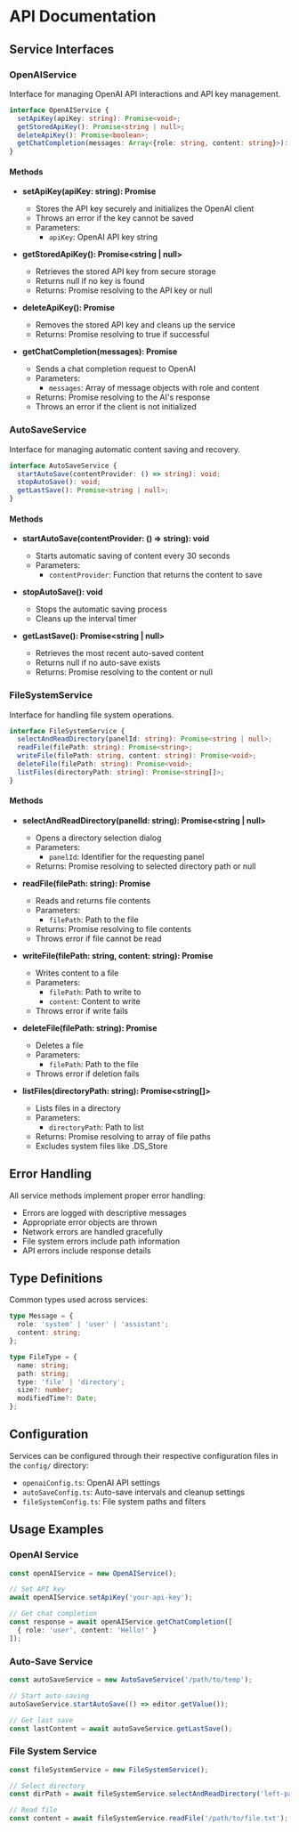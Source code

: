# API Documentation

## Service Interfaces

### OpenAIService

Interface for managing OpenAI API interactions and API key management.

```typescript
interface OpenAIService {
  setApiKey(apiKey: string): Promise<void>;
  getStoredApiKey(): Promise<string | null>;
  deleteApiKey(): Promise<boolean>;
  getChatCompletion(messages: Array<{role: string, content: string}>): Promise<string>;
}
```

#### Methods

- **setApiKey(apiKey: string): Promise<void>**
  - Stores the API key securely and initializes the OpenAI client
  - Throws an error if the key cannot be saved
  - Parameters:
    - `apiKey`: OpenAI API key string

- **getStoredApiKey(): Promise<string | null>**
  - Retrieves the stored API key from secure storage
  - Returns null if no key is found
  - Returns: Promise resolving to the API key or null

- **deleteApiKey(): Promise<boolean>**
  - Removes the stored API key and cleans up the service
  - Returns: Promise resolving to true if successful

- **getChatCompletion(messages): Promise<string>**
  - Sends a chat completion request to OpenAI
  - Parameters:
    - `messages`: Array of message objects with role and content
  - Returns: Promise resolving to the AI's response
  - Throws an error if the client is not initialized

### AutoSaveService

Interface for managing automatic content saving and recovery.

```typescript
interface AutoSaveService {
  startAutoSave(contentProvider: () => string): void;
  stopAutoSave(): void;
  getLastSave(): Promise<string | null>;
}
```

#### Methods

- **startAutoSave(contentProvider: () => string): void**
  - Starts automatic saving of content every 30 seconds
  - Parameters:
    - `contentProvider`: Function that returns the content to save

- **stopAutoSave(): void**
  - Stops the automatic saving process
  - Cleans up the interval timer

- **getLastSave(): Promise<string | null>**
  - Retrieves the most recent auto-saved content
  - Returns null if no auto-save exists
  - Returns: Promise resolving to the content or null

### FileSystemService

Interface for handling file system operations.

```typescript
interface FileSystemService {
  selectAndReadDirectory(panelId: string): Promise<string | null>;
  readFile(filePath: string): Promise<string>;
  writeFile(filePath: string, content: string): Promise<void>;
  deleteFile(filePath: string): Promise<void>;
  listFiles(directoryPath: string): Promise<string[]>;
}
```

#### Methods

- **selectAndReadDirectory(panelId: string): Promise<string | null>**
  - Opens a directory selection dialog
  - Parameters:
    - `panelId`: Identifier for the requesting panel
  - Returns: Promise resolving to selected directory path or null

- **readFile(filePath: string): Promise<string>**
  - Reads and returns file contents
  - Parameters:
    - `filePath`: Path to the file
  - Returns: Promise resolving to file contents
  - Throws error if file cannot be read

- **writeFile(filePath: string, content: string): Promise<void>**
  - Writes content to a file
  - Parameters:
    - `filePath`: Path to write to
    - `content`: Content to write
  - Throws error if write fails

- **deleteFile(filePath: string): Promise<void>**
  - Deletes a file
  - Parameters:
    - `filePath`: Path to the file
  - Throws error if deletion fails

- **listFiles(directoryPath: string): Promise<string[]>**
  - Lists files in a directory
  - Parameters:
    - `directoryPath`: Path to list
  - Returns: Promise resolving to array of file paths
  - Excludes system files like .DS_Store

## Error Handling

All service methods implement proper error handling:

- Errors are logged with descriptive messages
- Appropriate error objects are thrown
- Network errors are handled gracefully
- File system errors include path information
- API errors include response details

## Type Definitions

Common types used across services:

```typescript
type Message = {
  role: 'system' | 'user' | 'assistant';
  content: string;
};

type FileType = {
  name: string;
  path: string;
  type: 'file' | 'directory';
  size?: number;
  modifiedTime?: Date;
};
```

## Configuration

Services can be configured through their respective configuration files in the `config/` directory:

- `openaiConfig.ts`: OpenAI API settings
- `autoSaveConfig.ts`: Auto-save intervals and cleanup settings
- `fileSystemConfig.ts`: File system paths and filters

## Usage Examples

### OpenAI Service

```typescript
const openAIService = new OpenAIService();

// Set API key
await openAIService.setApiKey('your-api-key');

// Get chat completion
const response = await openAIService.getChatCompletion([
  { role: 'user', content: 'Hello!' }
]);
```

### Auto-Save Service

```typescript
const autoSaveService = new AutoSaveService('/path/to/temp');

// Start auto-saving
autoSaveService.startAutoSave(() => editor.getValue());

// Get last save
const lastContent = await autoSaveService.getLastSave();
```

### File System Service

```typescript
const fileSystemService = new FileSystemService();

// Select directory
const dirPath = await fileSystemService.selectAndReadDirectory('left-panel');

// Read file
const content = await fileSystemService.readFile('/path/to/file.txt');
``` 